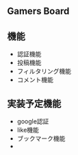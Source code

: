 ## Gamers Board

## 機能
- 認証機能
- 投稿機能
- フィルタリング機能
- コメント機能

## 実装予定機能
- google認証
- like機能
- ブックマーク機能
- 
